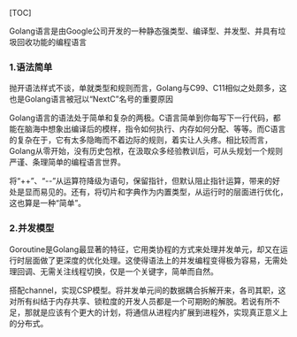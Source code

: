 [TOC]

Golang语言是由Google公司开发的一种静态强类型、编译型、并发型、并具有垃圾回收功能的编程语言

### 1.语法简单

抛开语法样式不谈，单就类型和规则而言，Golang与C99、C11相似之处颇多，这也是Golang语言被冠以“NextC”名号的重要原因

Golang语言的语法处于简单和复杂的两极。C语言简单到你每写下一行代码，都能在脑海中想象出编译后的模样，指令如何执行、内存如何分配、等等。而C语言的复杂在于，它有太多隐晦而不着边际的规则，着实让人头疼。相比较而言，Golang从零开始，没有历史包袱，在汲取众多经验教训后，可从头规划一个规则严谨、条理简单的编程语言世界。

将“++”、“--”从运算符降级为语句，保留指针，但默认阻止指针运算，带来的好处是显而易见的。还有，将切片和字典作为内置类型，从运行时的层面进行优化，这也算是一种“简单”。

### 2.并发模型

Goroutine是Golang最显著的特征，它用类协程的方式来处理并发单元，却又在运行时层面做了更深度的优化处理。这使得语法上的并发编程变得极为容易，无需处理回调、无需关注线程切换，仅是一个关键字，简单而自然。

搭配channel，实现CSP模型。将并发单元间的数据耦合拆解开来，各司其职，这对所有纠结于内存共享、锁粒度的开发人员都是一个可期盼的解脱。若说有所不足，那就是应该有个更大的计划，将通信从进程内扩展到进程外，实现真正意义上的分布式。